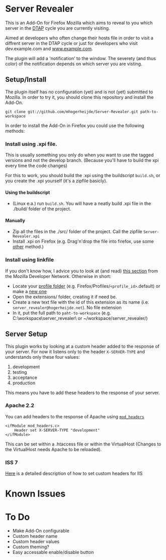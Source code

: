 # Server Revealer
This is an Add-On for Firefox Mozilla which aims to reveal to you which server in the [DTAP](http://en.wikipedia.org/wiki/Development,_testing,_acceptance_and_production) cycle you are currently visiting.

Aimed at developers who often change their hosts file in order to visit a diffrent server in the DTAP cycle or just for developers who visit dev.example.com and www.example.com.

The plugin will add a 'notification' to the window. The severety (and thus color) of the notification depends on which server you are visting.

## Setup/Install

The plugin itself has no configuration (yet) and is not (yet) submitted to Mozilla. In order to try it, you should clone this repository and install the Add-On.

`git clone git://github.com/mhogerheijde/Server-Revealer.git path-to-workspace`

In order to install the Add-On in Firefox you could use the following methods:

### Install using .xpi file.

This is usually something you only do when you want to use the tagged versions and not the develop branch. (Because you'll have to build the xpi every time the code changes)

For this to work, you should build the .xpi using the buildscript `build.sh`, or you create the .xpi yourself (it's a zipfile basicly).

#### Using the buildscript

* (Linux e.a.) run `build.sh`. You will have a neatly build .xpi file in the ./build/ folder of the project.

#### Manually

* Zip all the files in the ./src/ folder of the project. Call the zipfile `Server-Revealer.xpi`
* Install .xpi on Firefox (e.g. Drag'n'drop the file into firefox, use some [other](http://www.google.com/search?q=firefox+how+to+install+xpi) method.)

### Install using linkfile

If you don't know how, I advice you to look at (and read) [this section](https://developer.mozilla.org/en/Building_an_Extension#Test) from the Mozilla Developer Network. Otherwise in short:

* Locate your [profile folder](http://kb.mozillazine.org/Profile_folder) (e.g. Firefox/Profiles/`<profile_id>`.default) or make a [new one](http://kb.mozillazine.org/Profile_manager)
* Open the extensions/ folder, creating it if need be.
* Create a new text file with the id of this extension as its name (i.e. `server_revealer@hogerheijde.net`). No file extension
* In it, put the full path to `paht-to-workspace`  (e.g. C:\workspace\server\_revealer\ or ~/workspace/server\_revealer/)

## Server Setup

This plugin works by looking at a custom header added to the response of your server. For now it listens only to the header `X-SERVER-TYPE` and understands only these four values:

1. development
2. testing
3. acceptance 
4. production

This means you have to add these headers to the response of your server.

### Apache 2.2

You can add headers to the response of Apache using [`mod_headers`](http://httpd.apache.org/docs/2.0/mod/mod_headers.html)

	<ifModule mod_headers.c>
		Header set X-SERVER-TYPE "development"
	</ifModule>

This can be set within a .htaccess file or within the VirtualHost (Changes to the VirtualHost needs Apache to be reloaded).

### ISS 7

[Here](http://technet.microsoft.com/en-us/library/cc753133\(v=ws.10\).aspx) is a detailed description of how to set custom headers for IIS

# Known Issues



# To Do

* Make Add-On configurable
 * Custom header name
 * Custom header values
 * Custom theming?
* Easy accessable enable/disable button